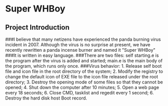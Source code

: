 Super WHBoy
=
Project Introduction
-
###I believe that many netizens have experienced the panda burning virus incident in 2007. Although the virus is no surprise at present, we have recently rewritten a panda incense burner and named it "Super WHBoy"
###It is written in easy language.
###There are two files: self starting.e is the program after the virus is added and started; main.e is the main body of the program, which runs only once.
###Virus behavior: 1. Release self boot file and icon file in the root directory of the system; 2. Modify the registry to change the default icon of EXE file to the icon file released under the root directory; 3. Destroy the opening mode of some files so that they cannot be opened; 4. Shut down the computer after 10 minutes; 5. Open a web page every 18 seconds; 6. Close CMD, tasklist and regedit every 1 second; 6. Destroy the hard disk host Boot record.

